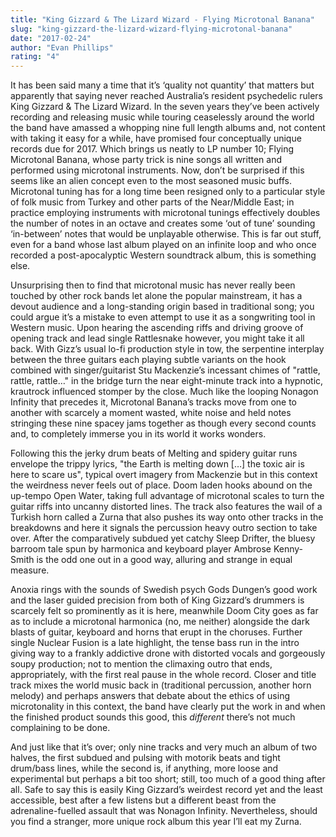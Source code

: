 ```yaml
---
title: "King Gizzard & The Lizard Wizard - Flying Microtonal Banana"
slug: "king-gizzard-the-lizard-wizard-flying-microtonal-banana"
date: "2017-02-24"
author: "Evan Phillips"
rating: "4"
---
```


It has been said many a time that it’s ‘quality not quantity’ that matters but apparently that saying never reached Australia’s resident psychedelic rulers King Gizzard & The Lizard Wizard. In the seven years they’ve been actively recording and releasing music while touring ceaselessly around the world the band have amassed a whopping nine full length albums and, not content with taking it easy for a while, have promised four conceptually unique records due for 2017. Which brings us neatly to LP number 10; Flying Microtonal Banana, whose party trick is nine songs all written and performed using microtonal instruments. Now, don’t be surprised if this seems like an alien concept even to the most seasoned music buffs. Microtonal tuning has for a long time been resigned only to a particular style of folk music from Turkey and other parts of the Near/Middle East; in practice employing instruments with microtonal tunings effectively doubles the number of notes in an octave and creates some ‘out of tune’ sounding ‘in-between’ notes that would be unplayable otherwise. This is far out stuff, even for a band whose last album played on an infinite loop and who once recorded a post-apocalyptic Western soundtrack album, this is something else.

Unsurprising then to find that microtonal music has never really been touched by other rock bands let alone the popular mainstream, it has a devout audience and a long-standing origin based in traditional song; you could argue it’s a mistake to even attempt to use it as a songwriting tool in Western music. Upon hearing the ascending riffs and driving groove of opening track and lead single Rattlesnake however, you might take it all back. With Gizz’s usual lo-fi production style in tow, the serpentine interplay between the three guitars each playing subtle variants on the hook combined with singer/guitarist Stu Mackenzie’s incessant chimes of "rattle, rattle, rattle…" in the bridge turn the near eight-minute track into a hypnotic, krautrock influenced stomper by the close. Much like the looping Nonagon Infinity that precedes it, Microtonal Banana’s tracks move from one to another with scarcely a moment wasted, white noise and held notes stringing these nine spacey jams together as though every second counts and, to completely immerse you in its world it works wonders.

Following this the jerky drum beats of Melting and spidery guitar runs envelope the trippy lyrics, "the Earth is melting down \[…\] the toxic air is here to scare us", typical overt imagery from Mackenzie but in this context the weirdness never feels out of place. Doom laden hooks abound on the up-tempo Open Water, taking full advantage of microtonal scales to turn the guitar riffs into uncanny distorted lines. The track also features the wail of a Turkish horn called a Zurna that also pushes its way onto other tracks in the breakdowns and here it signals the percussion heavy outro section to take over. After the comparatively subdued yet catchy Sleep Drifter, the bluesy barroom tale spun by harmonica and keyboard player Ambrose Kenny-Smith is the odd one out in a good way, alluring and strange in equal measure.

Anoxia rings with the sounds of Swedish psych Gods Dungen’s good work and the laser guided precision from both of King Gizzard’s drummers is scarcely felt so prominently as it is here, meanwhile Doom City goes as far as to include a microtonal harmonica (no, me neither) alongside the dark blasts of guitar, keyboard and horns that erupt in the choruses. Further single Nuclear Fusion is a late highlight, the tense bass run in the intro giving way to a frankly addictive drone with distorted vocals and gorgeously soupy production; not to mention the climaxing outro that ends, appropriately, with the first real pause in the whole record. Closer and title track mixes the world music back in (traditional percussion, another horn melody) and perhaps answers that debate about the ethics of using microtonality in this context, the band have clearly put the work in and when the finished product sounds this good, this _different_ there’s not much complaining to be done.

And just like that it’s over; only nine tracks and very much an album of two halves, the first subdued and pulsing with motorik beats and tight drum/bass lines, while the second is, if anything, more loose and experimental but perhaps a bit too short; still, too much of a good thing after all. Safe to say this is easily King Gizzard’s weirdest record yet and the least accessible, best after a few listens but a different beast from the adrenaline-fuelled assault that was Nonagon Infinity. Nevertheless, should you find a stranger, more unique rock album this year I’ll eat my Zurna.
